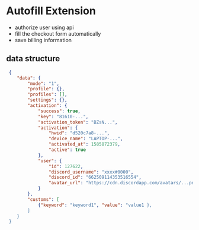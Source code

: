 # Autofill Extension

- authorize user using api
- fill the checkout form automatically 
- save billing information

## data structure
```json
 {
    "data": {
        "mode": "1",
        "profile": {},
        "profiles": [],
        "settings": {},
        "activation": {
            "success": true,
            "key": "81610-...",
            "activation_token": "BZsN...",
            "activation": {
                "hwid": "d520c7a8-...",
                "device_name": "LAPTOP-...",
                "activated_at": 1585872379,
                "active": true
            },
            "user": {
                "id": 127622,
                "discord_username": "xxxx#0000",
                "discord_id": "662509114353516554",
                "avatar_url": "https://cdn.discordapp.com/avatars/...png"
            }
        },
        "customs": [
            {"keyword": "keyword1", "value": "value1 },
        ]
    }
 }
 ```